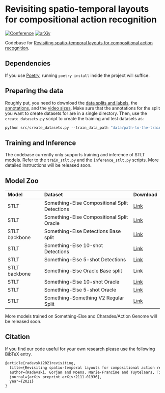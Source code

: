 # Revisiting spatio-temporal layouts for compositional action recognition

[![Conference](https://img.shields.io/badge/BMVC%20Oral-2021-purple.svg?style=for-the-badge&color=f1e3ff&labelColor=purple)](https://www.bmvc2021-virtualconference.com/assets/papers/0974.pdf)    [![arXiv](https://img.shields.io/badge/arXiv-2111.01936-b31b1b.svg?style=for-the-badge)](https://arxiv.org/abs/2111.01936)

Codebase for [Revisiting spatio-temporal layouts for compositional action recognition](https://arxiv.org/abs/2111.01936).

## Dependencies

If you use [Poetry](https://python-poetry.org/), running ```poetry install``` inside the project will suffice.

## Preparing the data

Roughly put, you need to download the [data splits and labels](https://github.com/joaanna/something_else/tree/master/code/dataset_splits), the [annotations](https://drive.google.com/drive/folders/1XqZC2jIHqrLPugPOVJxCH_YWa275PBrZ), and the [video sizes](https://drive.google.com/file/d/1ANaDAxXoA63CA9zXalnmaskqfO4cftW4/view?usp=sharing). Make sure that the annotations for the split you want to create datasets for are in a single directory. Then, use the ```create_datasets.py``` script to create the training and test datasets as:

```python
python src/create_datasets.py --train_data_path "data/path-to-the-train-file.json" --val_data_path "data/path-to-the-val-file.json" --annotations_path "data/all-annotations-for-the-split/"
```

## Training and Inference

The codebase currently only supports training and inference of STLT models. Refer to the ```train_stlt.py``` and the ```inference_stlt.py``` scripts. More detailed instructions will be released soon.

## Model Zoo

| Model | Dataset | Download |
| :--- | :--- | :--- |
| STLT | Something-Else Compositional Split Detections | [Link](https://drive.google.com/file/d/1mSwN68F6UgaZsJ91hFt9up4XPlnP8ouz/view?usp=sharing) |
| STLT | Something-Else Compositional Split Oracle | [Link](https://drive.google.com/file/d/1PSIEgGhE9XwLwW-XMvWiRUZZhCVeSxbT/view?usp=sharing) |
| STLT backbone | Something-Else Detections Base split | [Link](https://drive.google.com/file/d/1CnQ89ipXjFkSkWIxaMzDVszlQ3LJ1ctK/view?usp=sharing) |
| STLT | Something-Else 10-shot Detections | [Link](https://drive.google.com/file/d/1W3ezhdTW7xLurSfiW36QIzeR21Zcatmt/view?usp=sharing) |
| STLT | Something-Else 5-shot Detections | [Link](https://drive.google.com/file/d/1V98gUlQitPB6uQ0pYBfCc9_vYXcsvajO/view?usp=sharing) |
| STLT backbone | Something-Else Oracle Base split | [Link](https://drive.google.com/file/d/1hIuDy8tmD83ibY0oT1fhQBpUSs8qMsWK/view?usp=sharing) |
| STLT | Something-Else 10-shot Oracle | [Link](https://drive.google.com/file/d/10YkKPXNrjQkMIxrFSMb4lR_csgnLYSyb/view?usp=sharing) |
| STLT | Something-Else 5-shot Oracle | [Link](https://drive.google.com/file/d/1_4yxNvgMT_mzKAveXdOzTYo53ZOKwT22/view?usp=sharing) |
| STLT | Something-Something V2 Regular Split | [Link](https://drive.google.com/file/d/1aBMpqpJ2H6prF5hfBaZ5u9iyslL1jSdv/view?usp=sharing) |

More models trained on Something-Else and Charades/Action Genome will be released soon.

## Citation

If you find our code useful for your own research please use the following BibTeX entry.

```tex
@article{radevski2021revisiting,
  title={Revisiting spatio-temporal layouts for compositional action recognition},
  author={Radevski, Gorjan and Moens, Marie-Francine and Tuytelaars, Tinne},
  journal={arXiv preprint arXiv:2111.01936},
  year={2021}
}
```
